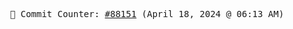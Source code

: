 <p align="center">
    <samp>
        📮 Commit Counter: <a href="https://github.com/Javascript-void0/Javascript-void0/commits/main">#88151</a> (April 18, 2024 @ 06:13 AM)
    </samp>
</p>